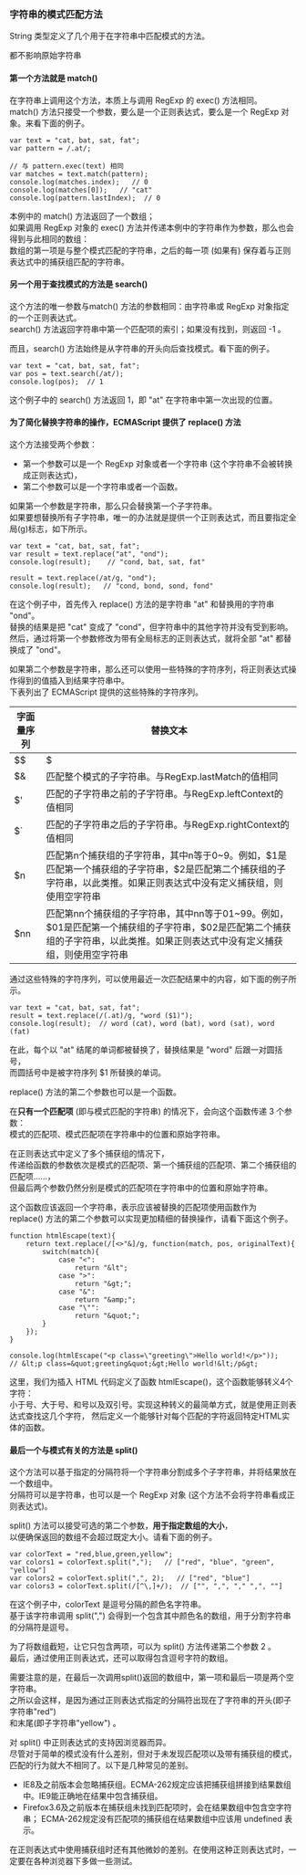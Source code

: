 ### 字符串的模式匹配方法

String 类型定义了几个用于在字符串中匹配模式的方法。

<red>都不影响原始字符串</red>

#### 第一个方法就是 match()  

在字符串上调用这个方法，本质上与调用 RegExp 的 exec() 方法相同。  
match() 方法只接受一个参数，要么是一个正则表达式，要么是一个 RegExp 对象。来看下面的例子。  

	var text = "cat, bat, sat, fat";
    var pattern = /.at/;
     
    // 与 pattern.exec(text) 相同
    var matches = text.match(pattern);
    console.log(matches.index);   // 0
    console.log(matches[0]);   // "cat"
    console.log(pattern.lastIndex);  // 0

本例中的 match() 方法返回了一个数组；  
如果调用 RegExp 对象的 exec() 方法并传递本例中的字符串作为参数，那么也会得到与此相同的数组：  
数组的第一项是与整个模式匹配的字符串，之后的每一项 (如果有) 保存着与正则表达式中的捕获组匹配的字符串。

#### 另一个用于查找模式的方法是 search() 

这个方法的唯一参数与match() 方法的参数相同：由字符串或 RegExp 对象指定的一个正则表达式。  
search() 方法返回字符串中第一个匹配项的索引；如果没有找到，则返回 -1 。  

而且，search() 方法始终是从字符串的开头向后查找模式。看下面的例子。

	var text = "cat, bat, sat, fat";
    var pos = text.search(/at/);
    console.log(pos);  // 1

这个例子中的 search() 方法返回 1，即 "at" 在字符串中第一次出现的位置。
     
#### 为了简化替换字符串的操作，ECMAScript 提供了 replace() 方法  

这个方法接受两个参数：  
 - 第一个参数可以是一个 RegExp 对象或者一个字符串 (<red>这个字符串不会被转换成正则表达式</red>)，
 - 第二个参数可以是一个字符串或者一个函数。  
 
如果第一个参数是字符串，那么只会替换第一个子字符串。  
如果要想替换所有子字符串，唯一的办法就是提供一个正则表达式，而且要指定全局(g)标志，如下所示。     

	var text = "cat, bat, sat, fat";
    var result = text.replace("at", "ond");
    console.log(result);    // "cond, bat, sat, fat"

    result = text.replace(/at/g, "ond");
    console.log(result);   // "cond, bond, sond, fond"

在这个例子中，首先传入 replace() 方法的是字符串 "at" 和替换用的字符串 "ond"。  
替换的结果是把 "cat" 变成了 "cond"，但字符串中的其他字符并没有受到影响。  
然后，通过将第一个参数修改为带有全局标志的正则表达式，就将全部 "at" 都替换成了 "ond"。

如果第二个参数是字符串，那么还可以使用一些特殊的字符序列，将正则表达式操作得到的值插入到结果字符串中。  
下表列出了 ECMAScript 提供的这些特殊的字符序列。  

<table>
	<thead>
		<tr><th>字面量序列</th><th>替换文本</th></tr>
	</thead>
	<tbody>
		<tr><td>$$</td><td>$</td></tr>
		<tr><td>$&</td><td>匹配整个模式的子字符串。与RegExp.lastMatch的值相同</td></tr>
		<tr><td>$'</td><td>匹配的子字符串之前的子字符串。与RegExp.leftContext的值相同</td></tr>
		<tr><td>$`</td><td>匹配的子字符串之后的子字符串。与RegExp.rightContext的值相同</td></tr>
		<tr><td>$n</td><td>匹配第n个捕获组的子字符串，其中n等于0~9。例如，$1是匹配第一个捕获组的子字符串，$2是匹配第二个捕获组的子字符串，以此类推。如果正则表达式中没有定义捕获组，则使用空字符串</td></tr>
		<tr><td>$nn</td><td>匹配第nn个捕获组的子字符串，其中nn等于01~99。例如，$01是匹配第一个捕获组的子字符串，$02是匹配第二个捕获组的子字符串，以此类推。如果正则表达式中没有定义捕获组，则使用空字符串</td></tr>
	</tbody>
</table>

通过这些特殊的字符序列，可以使用最近一次匹配结果中的内容，如下面的例子所示。  

	var text = "cat, bat, sat, fat";
    result = text.replace(/(.at)/g, "word ($1)");
    console.log(result);  // word (cat), word (bat), word (sat), word (fat)

在此，每个以 "at" 结尾的单词都被替换了，替换结果是 "word" 后跟一对圆括号，  
而圆括号中是被字符序列 $1 所替换的单词。

replace() 方法的第二个参数也可以是一个函数。  

在**只有一个匹配项** (即与模式匹配的字符串) 的情况下，会向这个函数传递 3 个参数：   
模式的匹配项、模式匹配项在字符串中的位置和原始字符串。  

在正则表达式中定义了多个捕获组的情况下，  
传递给函数的参数依次是模式的匹配项、第一个捕获组的匹配项、第二个捕获组的匹配项......，  
但最后两个参数仍然分别是模式的匹配项在字符串中的位置和原始字符串。  

这个函数应该返回一个字符串，表示应该被替换的匹配项使用函数作为   
replace() 方法的第二个参数可以实现更加精细的替换操作，请看下面这个例子。

	function htmlEscape(text){
    	return text.replace(/[<>"&]/g, function(match, pos, originalText){
        	switch(match){
            	case "<":
                	return "&lt";
                case ">":
                	return "&gt;";
                case "&":
                	return "&amp;";
                case "\"":
                	return "&quot;";
            }
        });
    }

    console.log(htmlEscape("<p class=\"greeting\">Hello world!</p>"));
    // &lt;p class=&quot;greeting&quot;&gt;Hello world!&lt;/p&gt;

这里，我们为插入 HTML 代码定义了函数 htmlEscape()，这个函数能够转义4个字符：  
小于号、大于号、和号以及双引号。实现这种转义的最简单方式，就是使用正则表达式查找这几个字符，
然后定义一个能够针对每个匹配的字符返回特定HTML实体的函数。

#### 最后一个与模式有关的方法是 split()  

这个方法可以基于指定的分隔符将一个字符串分割成多个子字符串，并将结果放在一个数组中。  
分隔符可以是字符串，也可以是一个 RegExp 对象 (<red>这个方法不会将字符串看成正则表达式</red>)。

split() 方法可以接受可选的第二个参数，**用于指定数组的大小**，  
以便确保返回的数组不会超过既定大小。请看下面的例子。

	var colorText = "red,blue,green,yellow";
    var colors1 = colorText.split(",");   // ["red", "blue", "green", "yellow"]
    var colors2 = colorText.split(",", 2);   // ["red", "blue"]
    var colors3 = colorText.split(/[^\,]+/);  // ["", ",", "," ",", ""]

在这个例子中，colorText 是逗号分隔的颜色名字符串。  
基于该字符串调用 split(",") 会得到一个包含其中颜色名的数组，用于分割字符串的分隔符是逗号。  

为了将数组截短，让它只包含两项，可以为 split() 方法传递第二个参数 2 。  
最后，通过使用正则表达式，还可以取得包含逗号字符的数组。  

需要注意的是，在最后一次调用split()返回的数组中，第一项和最后一项是两个空字符串。  
之所以会这样，是因为通过正则表达式指定的分隔符出现在了字符串的开头(即子字符串"red")   
和末尾(即子字符串"yellow") 。

对 split() 中正则表达式的支持因浏览器而异。  
尽管对于简单的模式没有什么差别，但对于未发现匹配项以及带有捕获组的模式，  
匹配的行为就大不相同了。以下是几种常见的差别。
 - IE8及之前版本会忽略捕获组。ECMA-262规定应该把捕获组拼接到结果数组中。IE9能正确地在结果中包含捕获组。
 - Firefox3.6及之前版本在捕获组未找到匹配项时，会在结果数组中包含空字符串；
 	ECMA-262规定没有匹配项的捕获组在结果数组中应该用 undefined 表示。

 
在正则表达式中使用捕获组时还有其他微妙的差别。在使用这种正则表达式时，一定要在各种浏览器下多做一些测试。
 
 